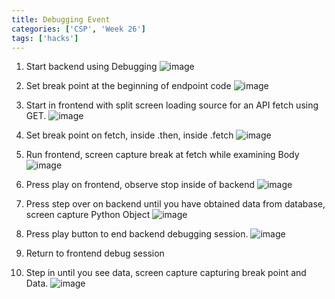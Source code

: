 ```yaml
---
title: Debugging Event
categories: ['CSP', 'Week 26']
tags: ['hacks']
---
```


1. Start backend using Debugging 
![image](https://github.com/KinetekEnergy/blog/assets/79232996/7f5f2182-0bff-4129-a605-d4c56e27d642)

2. Set break point at the beginning of endpoint code 
![image](https://github.com/KinetekEnergy/blog/assets/79232996/25a9e7f5-9489-44b7-b3ae-c96f93cc9104)

3. Start in frontend with split screen loading source for an API fetch using GET. 
![image](https://github.com/KinetekEnergy/blog/assets/79232996/9c6555f6-09b5-4c33-a81d-a1147fd9c8d5)

4. Set break point on fetch, inside .then, inside .fetch 
![image](https://github.com/KinetekEnergy/blog/assets/79232996/afe9550a-8a78-47b4-816f-6e5c3480ce77)

5. Run frontend, screen capture break at fetch while examining Body 
![image](https://github.com/KinetekEnergy/blog/assets/79232996/ebc8da5b-11fd-4da5-8fa7-5b5e3e32ed73)

6. Press play on frontend, observe stop inside of backend 
![image](https://github.com/KinetekEnergy/blog/assets/79232996/51924328-f5a8-4596-8fdd-4461137530a8)

7. Press step over on backend until you have obtained data from database, screen capture Python Object 
![image](https://github.com/KinetekEnergy/blog/assets/79232996/1fd7b551-6352-4271-9fd8-2e438182ea3f)

8. Press play button to end backend debugging session. 
![image](https://github.com/KinetekEnergy/blog/assets/79232996/3d512168-3a03-4098-9f7a-689de4d574f4)

9. Return to frontend debug session 
10. Step in until you see data, screen capture capturing break point and Data. 
![image](https://github.com/KinetekEnergy/blog/assets/79232996/9752a57c-b35c-4d7a-b4b1-c7972b5119bd)

